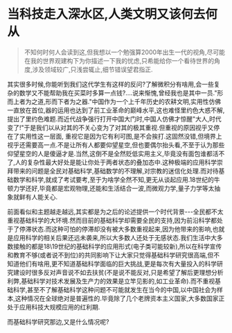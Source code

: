 # 当科技走入深水区,人类文明又该何去何从

> 不知何时何人会读到这,但我想以一个勉强算2000年出生一代的视角,尽可能在我的世界观建构下为你描述一下我的忧虑,只希能给你一个看待世界的角度,涉及领域较广,只浅尝辄止,细节错误望君指正.

其实很多时候,你能听到我们这代学生有这样的反问?了解微积分有啥用,会一些复杂的数学又不能帮助我在买菜时多算一点钱?....说来惭愧,曾经我也是其中一员."形而上者为之道,形而下者为之器."中国作为一个上千年历史的农耕文明,实用性仿佛一直放在首位,器的运用也达到了前工业革命的巅峰水平,这也难怪里约色大惑不解,提出了里约色难题.而近代战争强行打开中国大门时,中国人仿佛才惊醒"大人,时代变了!"于是我们以从对其的不关心变为了对其的极其重视.但重视的原因视乎又停在了实用性这一层面, 重视它是因为它有利可图,是不会挨打.这固然没错,但境界上视乎还需要高一点.不是让所有人都要仰望星空,但也要偶尔抬头看,不至于认为那些仰望星空的人是傻逼才是.当然,这倒不是全然贬低实用主义,毕竟没有面包谁都活不了,人的复杂性最大好处是能让你处于两者状态的叠加态中.这种极端的应用科学崇拜带来的问题是全民对基础科学,基础数学的不理解,对宗教的迷信化处理.而对待基础数学和科学,就成了考试要考,至于为啥学全然不知,更无从谈起应用.18世纪的牛顿力学还好,毕竟都是宏观物理,还能和生活结合一波,而微观力学,量子力学等太抽象就鲜有人能关心.

前面看似和主题越走越远,其实都是为之后的论述提供一个时代背景---全民都不太重视基础科学的大环境.然而目前的基础科学却需要全民的支持,因为前沿科学都处于了停滞状态.而这种可怕的停滞却没有被大多数重视起来,因为他带来的影响,也就是应用科学的相关后果还远未袭来,所以大多数人还处于无感状态.我们生活中大多数接触的都是18\19世纪的基础科学的应用形式(电子类可能较新),所以在科学宣传和教育不够(或者说不到位)的共同影响下让大家只觉得基础科学研究很高端,但不知道他们有啥用,更不知道基础科学面临的巨大挑战,更是每次有大量投入的科学研究建设时很多反对声音说不如去扶贫(不是说不能反对,只是希望了解后更理想分析利弊,基础科学对技术发展及生产力的效果是立竿见影的,如工业革命).而不重视基础科学,甚至不了解基础科学这种问题不可能就发生在当今的中国,以中国社会为样本,这种情况在全球绝对是普遍性的.毕竟除了几个老牌资本主义国家,大多数国家正处于应用科技大规模应用的红利期.

而基础科学研究那边,又是什么情况呢?

